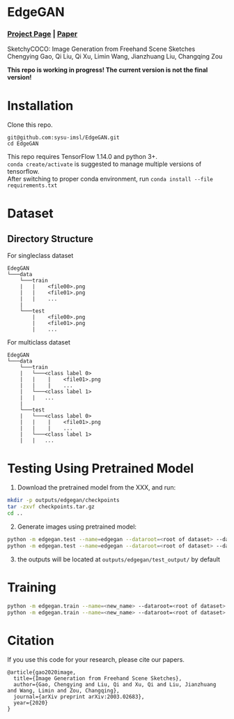# EdgeGAN
### [Project Page](https://sysu-imsl.com/EdgeGAN/) | [Paper](https://arxiv.org/abs/2003.02683)
SketchyCOCO: Image Generation from Freehand Scene Sketches  
Chengying Gao, Qi Liu, Qi Xu, Limin Wang, Jianzhuang Liu, Changqing Zou  

**This repo is working in progress! The current version is not the final version!**

# Installation
Clone this repo.  
```
git@github.com:sysu-imsl/EdgeGAN.git
cd EdgeGAN
```
This repo requires TensorFlow 1.14.0 and python 3+.  
`conda create/activate` is suggested to manage multiple versions of tensorflow.  
After switching to proper conda environment, run `conda install --file requirements.txt`

# Dataset
## Directory Structure
For singleclass dataset
```
EdegGAN
└───data
    └───train
    |   |    <file00>.png
    |   |    <file01>.png
    |   |    ...
    |   
    └───test
        |    <file00>.png
        |    <file01>.png
        |    ...
```
For multiclass dataset

```
EdegGAN
└───data
    └───train
    |   └───<class label 0>
    |   |    |    <file01>.png
    |   |    |    ...
    |   └───<class label 1>
    |   |   ...
    |   
    └───test
    |   └───<class label 0>
    |   |    |    <file01>.png
    |   |    |    ...
    |   └───<class label 1>
    |   |   ...
```


# Testing Using Pretrained Model
1. Download the pretrained model from the XXX, and run:
``` bash
mkdir -p outputs/edgegan/checkpoints
tar -zxvf checkpoints.tar.gz
cd ..
```
2. Generate images using pretrained model:
``` bash
python -m edgegan.test --name=edgegan --dataroot=<root of dataset> --dataset=<dataset> --gpu=<gpuid> #(with multi-classes)
python -m edgegan.test --name=edgegan --dataroot=<root of dataset> --dataset=<dataset> --nomulticlasses --gpu=<gpuid> #(without multi-classes)
```
3. the outputs will be located at `outputs/edgegan/test_output/` by default

# Training
``` bash
python -m edgegan.train --name=<new_name> --dataroot=<root of dataset> --dataset=<datsaet_name> --gpu=<gpuid> #(with multi-classes)
python -m edgegan.train --name=<new_name> --dataroot=<root of dataset> --dataset=<datsaet_name> --nomulticlasses --gpu=<gpuid> #(without multi-classes)

```

# Citation
If you use this code for your research, please cite our papers.  
```
@article{gao2020image,  
  title={Image Generation from Freehand Scene Sketches},  
  author={Gao, Chengying and Liu, Qi and Xu, Qi and Liu, Jianzhuang and Wang, Limin and Zou, Changqing},  
  journal={arXiv preprint arXiv:2003.02683},  
  year={2020}  
}
```
